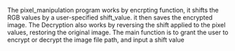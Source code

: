 The pixel_manipulation program works by encrpting function, it shifts the RGB values by a user-specified shift_value. it then saves the encrypted image.
The Decryption also works by reversing the shift applied to the pixel values, restoring the original image.
The main function is to grant the user to encrypt or decrypt the image file path, and input a shift value
